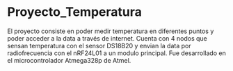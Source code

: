 # Proyecto_Temperatura

El proyecto consiste en poder medir temperatura en diferentes puntos y poder acceder a la data a través de internet. 
Cuenta con 4 nodos que sensan temperatura con el sensor DS18B20 y envian la data por radiofrecuencia con el nRF24L01 a un modulo principal.
Fue desarrollado en el microcontrolador Atmega328p de Atmel.
